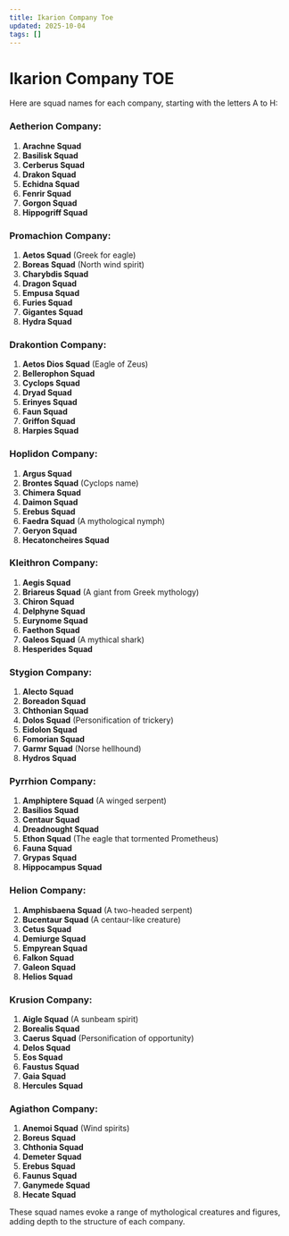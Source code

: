 ```yaml
---
title: Ikarion Company Toe
updated: 2025-10-04
tags: []
---
```


# Ikarion Company TOE


Here are squad names for each company, starting with the letters A to H:

### **Aetherion Company:**
1. **Arachne Squad**
2. **Basilisk Squad**
3. **Cerberus Squad**
4. **Drakon Squad**
5. **Echidna Squad**
6. **Fenrir Squad**
7. **Gorgon Squad**
8. **Hippogriff Squad**

### **Promachion Company:**
1. **Aetos Squad** (Greek for eagle)
2. **Boreas Squad** (North wind spirit)
3. **Charybdis Squad**
4. **Dragon Squad**
5. **Empusa Squad**
6. **Furies Squad**
7. **Gigantes Squad**
8. **Hydra Squad**

### **Drakontion Company:**
1. **Aetos Dios Squad** (Eagle of Zeus)
2. **Bellerophon Squad**
3. **Cyclops Squad**
4. **Dryad Squad**
5. **Erinyes Squad**
6. **Faun Squad**
7. **Griffon Squad**
8. **Harpies Squad**

### **Hoplidon Company:**
1. **Argus Squad**
2. **Brontes Squad** (Cyclops name)
3. **Chimera Squad**
4. **Daimon Squad**
5. **Erebus Squad**
6. **Faedra Squad** (A mythological nymph)
7. **Geryon Squad**
8. **Hecatoncheires Squad**

### **Kleithron Company:**
1. **Aegis Squad**
2. **Briareus Squad** (A giant from Greek mythology)
3. **Chiron Squad**
4. **Delphyne Squad**
5. **Eurynome Squad**
6. **Faethon Squad**
7. **Galeos Squad** (A mythical shark)
8. **Hesperides Squad**

### **Stygion Company:**
1. **Alecto Squad**
2. **Boreadon Squad**
3. **Chthonian Squad**
4. **Dolos Squad** (Personification of trickery)
5. **Eidolon Squad**
6. **Fomorian Squad**
7. **Garmr Squad** (Norse hellhound)
8. **Hydros Squad**

### **Pyrrhion Company:**
1. **Amphiptere Squad** (A winged serpent)
2. **Basilios Squad**
3. **Centaur Squad**
4. **Dreadnought Squad**
5. **Ethon Squad** (The eagle that tormented Prometheus)
6. **Fauna Squad**
7. **Grypas Squad**
8. **Hippocampus Squad**

### **Helion Company:**
1. **Amphisbaena Squad** (A two-headed serpent)
2. **Bucentaur Squad** (A centaur-like creature)
3. **Cetus Squad**
4. **Demiurge Squad**
5. **Empyrean Squad**
6. **Falkon Squad**
7. **Galeon Squad**
8. **Helios Squad**

### **Krusion Company:**
1. **Aigle Squad** (A sunbeam spirit)
2. **Borealis Squad**
3. **Caerus Squad** (Personification of opportunity)
4. **Delos Squad**
5. **Eos Squad**
6. **Faustus Squad**
7. **Gaia Squad**
8. **Hercules Squad**

### **Agiathon Company:**
1. **Anemoi Squad** (Wind spirits)
2. **Boreus Squad**
3. **Chthonia Squad**
4. **Demeter Squad**
5. **Erebus Squad**
6. **Faunus Squad**
7. **Ganymede Squad**
8. **Hecate Squad**

These squad names evoke a range of mythological creatures and figures, adding depth to the structure of each company.
